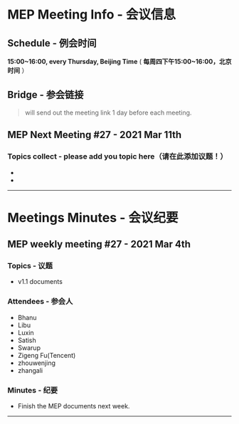 # MEP Meeting Info - 会议信息

## Schedule - 例会时间
 **15:00~16:00, every Thursday, Beijing Time** 
( **每周四下午15:00~16:00，北京时间** ）

## Bridge - 参会链接
> will send out the meeting link 1 day before each meeting.

## MEP Next Meeting #27 - 2021 Mar 11th

### Topics collect - please add you topic here（请在此添加议题！）
- 
- 
---
# Meetings Minutes - 会议纪要
## MEP weekly meeting #27 - 2021 Mar 4th

### Topics - 议题
- v1.1 documents

### Attendees - 参会人
- Bhanu
- Libu
- Luxin
- Satish
- Swarup
- Zigeng Fu(Tencent)
- zhouwenjing
- zhangali

### Minutes - 纪要
- Finish the MEP documents next week.

---
